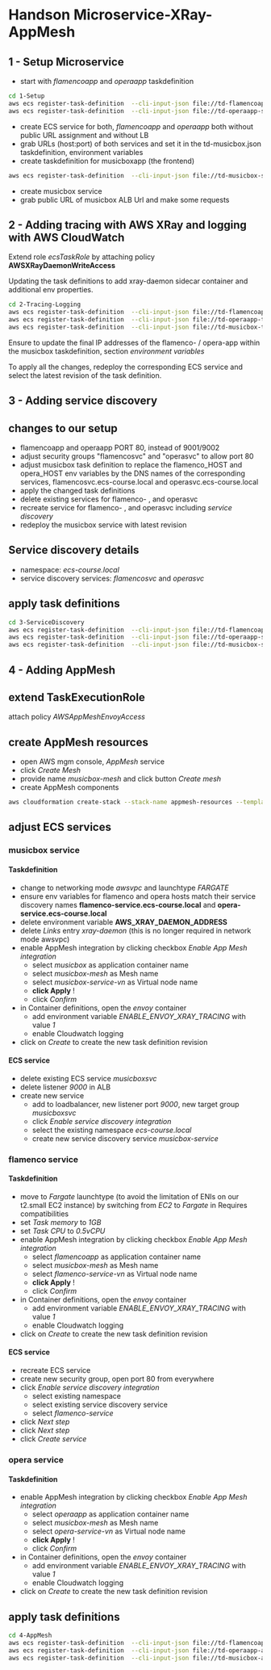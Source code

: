 # Handson Microservice-XRay-AppMesh

## 1 - Setup Microservice

* start with _flamencoapp_ and _operaapp_ taskdefinition

```bash
cd 1-Setup
aws ecs register-task-definition  --cli-input-json file://td-flamencoapp-setup.json --region us-west-2
aws ecs register-task-definition  --cli-input-json file://td-operaapp-setup.json --region us-west-2
```

* create ECS service for both, _flamencoapp_ and _operaapp_ both without public URL assignment and without LB
* grab URLs (host:port) of both services and set it in the td-musicbox.json taskdefinition, environment variables
* create taskdefinition for musicboxapp (the frontend)

```bash
aws ecs register-task-definition  --cli-input-json file://td-musicbox-setup.json --region us-west-2
```

* create musicbox service
* grab public URL of musicbox ALB Url and make some requests

## 2 - Adding tracing with AWS XRay and logging with AWS CloudWatch

Extend role _ecsTaskRole_ by attaching policy **AWSXRayDaemonWriteAccess**

Updating the task definitions to add xray-daemon sidecar container and additional env properties.  

```bash
cd 2-Tracing-Logging
aws ecs register-task-definition  --cli-input-json file://td-flamencoapp-tracing.json --region us-west-2
aws ecs register-task-definition  --cli-input-json file://td-operaapp-tracing.json --region us-west-2
aws ecs register-task-definition  --cli-input-json file://td-musicbox-tracing.json --region us-west-2
```

Ensure to update the final IP addresses of the flamenco- / opera-app within the musicbox taskdefinition, section _environment variables_

To apply all the changes, redeploy the corresponding ECS service and select the latest revision of the task definition.

## 3 - Adding service discovery

## changes to our setup

- flamencoapp and operaapp PORT 80, instead of 9001/9002
- adjust security groups "flamencosvc" and "operasvc" to allow port 80
- adjust musicbox task definition to replace the flamenco_HOST and opera_HOST env variables by the DNS names of the corresponding services, flamencosvc.ecs-course.local and operasvc.ecs-course.local
- apply the changed task definitions
- delete existing services for flamenco- , and operasvc
- recreate service for flamenco- , and operasvc including _service discovery_
- redeploy the musicbox service with latest revision

##  Service discovery details

- namespace: _ecs-course.local_
- service discovery services: _flamencosvc_ and _operasvc_

## apply task definitions

```bash
cd 3-ServiceDiscovery
aws ecs register-task-definition  --cli-input-json file://td-flamencoapp-servicediscovery.json --region us-west-2
aws ecs register-task-definition  --cli-input-json file://td-operaapp-servicediscovery.json --region us-west-2
aws ecs register-task-definition  --cli-input-json file://td-musicbox-servicediscovery.json --region us-west-2
```

## 4 - Adding AppMesh

## extend TaskExecutionRole
attach policy _AWSAppMeshEnvoyAccess_

## create AppMesh resources

* open AWS mgm console, _AppMesh_ service
* click _Create Mesh_
* provide name _musicbox-mesh_ and click button _Create mesh_
* create AppMesh components

```bash
aws cloudformation create-stack --stack-name appmesh-resources --template-body file://./mesh-resources.yaml
```

## adjust ECS services

### musicbox service

#### Taskdefinition

* change to networking mode _awsvpc_ and launchtype _FARGATE_
* ensure env variables for flamenco and opera hosts match their service discovery names **flamenco-service.ecs-course.local** and **opera-service.ecs-course.local**
* delete environment variable **AWS_XRAY_DAEMON_ADDRESS**
* delete _Links_ entry _xray-daemon_ (this is no longer required in network mode awsvpc)
* enable AppMesh integration by clicking checkbox _Enable App Mesh integration_
  * select _musicbox_ as application container name
  * select _musicbox-mesh_ as Mesh name
  * select _musicbox-service-vn_ as Virtual node name
  * **click Apply** !
  * click _Confirm_
* in Container definitions, open the _envoy_ container
  * add environment  variable _ENABLE_ENVOY_XRAY_TRACING_ with value _1_
  * enable Cloudwatch logging
* click on _Create_ to create the new task definition revision

#### ECS service

* delete existing ECS service _musicboxsvc_
* delete listener _9000_ in ALB
* create new service
  * add to loadbalancer, new listener port _9000_, new target group _musicboxsvc_
  * click _Enable service discovery integration_
  * select the existing namespace _ecs-course.local_
  * create new service discovery service _musicbox-service_


### flamenco service

#### Taskdefinition

* move to _Fargate_ launchtype (to avoid the limitation of ENIs on our t2.small EC2 instance) by switching from _EC2_ to _Fargate_ in Requires compatibilities
* set _Task memory_ to _1GB_
* set _Task CPU_ to _0.5vCPU_
* enable AppMesh integration by clicking checkbox _Enable App Mesh integration_
  * select _flamencoapp_ as application container name
  * select _musicbox-mesh_ as Mesh name
  * select _flamenco-service-vn_ as Virtual node name
  * **click Apply** !
  * click _Confirm_
* in Container definitions, open the _envoy_ container
  * add environment  variable _ENABLE_ENVOY_XRAY_TRACING_ with value _1_
  * enable Cloudwatch logging
* click on _Create_ to create the new task definition revision

#### ECS service
* recreate ECS service
* create new security group, open port 80 from everywhere
* click _Enable service discovery integration_
  * select existing namespace
  * select existing service discovery service
  * select _flamenco-service_
* click _Next step_
* click _Next step_
* click _Create service_

### opera service

#### Taskdefinition

* enable AppMesh integration by clicking checkbox _Enable App Mesh integration_
  * select _operaapp_ as application container name
  * select _musicbox-mesh_ as Mesh name
  * select _opera-service-vn_ as Virtual node name
  * **click Apply** !
  * click _Confirm_
* in Container definitions, open the _envoy_ container
  * add environment  variable _ENABLE_ENVOY_XRAY_TRACING_ with value _1_
  * enable Cloudwatch logging
* click on _Create_ to create the new task definition revision


## apply task definitions

```bash
cd 4-AppMesh
aws ecs register-task-definition  --cli-input-json file://td-flamencoapp-appmesh.json --region us-west-2
aws ecs register-task-definition  --cli-input-json file://td-operaapp-appmesh.json --region us-west-2
aws ecs register-task-definition  --cli-input-json file://td-musicbox-appmesh.json --region us-west-2
```




